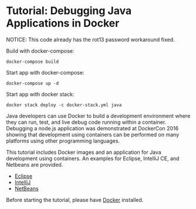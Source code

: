 # Tutorial: Debugging Java Applications in Docker

NOTICE: This code already has the rot13 password workaround fixed.

Build with docker-compose:
```
docker-compose build
```
Start app with docker-compose:
```
docker-compose up -d
```

Start app with docker stack:
```
docker stack deploy -c docker-stack.yml java
```


Java developers can use Docker to build a development environment where they can run, test, and live debug code running within a container. Debugging a node.js application was demonstrated at DockerCon 2016 showing that development using containers can be performed on many platforms using other programming languages.





This tutorial includes Docker images and an application for Java development using containers. An examples for Eclipse, IntelliJ CE, and Netbeans are provided.

* [Eclipse](Eclipse-README.md)
* [IntelliJ](IntelliJ-README.md)
* [NetBeans](NetBeans-README.md)

Before starting the tutorial, please have [Docker](https://www.docker.com/products/overview) installed.
